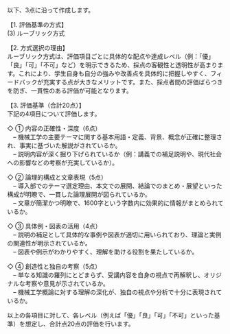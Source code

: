 以下、3点に沿って作成します。

【1. 評価基準の方式】  
(3) ルーブリック方式

【2. 方式選択の理由】  
ルーブリック方式は、評価項目ごとに具体的な配点や達成レベル（例：「優」「良」「可」「不可」など）を明示できるため、採点の客観性と透明性が高まります。これにより、学生自身も自分の強みや改善点を具体的に把握しやすく、フィードバックが充実する点が大きなメリットです。また、採点者間の評価ばらつきを防ぎ、一貫性のある評価が可能となります。

【3. 評価基準（合計20点）】  
下記の4項目について評価します。

◇ ① 内容の正確性・深度（6点）  
 – 機械工学の主要テーマに関する基本用語・定義、背景、概念が正確に整理され、事実に基づいた解説がされているか。  
 – 説明内容が深く掘り下げられているか（例：講義での補足説明や、現代社会への影響などの考察が充実しているか）。

◇ ② 論理的構成と文章表現（5点）  
 – 導入部でのテーマ選定理由、本文での展開、結論でのまとめ・展望といった構成が明瞭で、一貫した論理展開が図られているか。  
 – 文章が簡潔かつ明瞭で、1600字という字数内に効果的に情報がまとめられているか。

◇ ③ 具体例・図表の活用（4点）  
 – 説明の補足として具体的な事例や図表が適切に用いられており、理論と実例の関連性が明示されているか。  
 – 図表や例示がわかりやすく、理解を助ける役割を果たしているか。

◇ ④ 創造性と独自の考察（5点）  
 – 単なる知識の羅列にとどまらず、受講内容を自身の視点で再解釈し、オリジナルな考察や意見が示されているか。  
 – 機械工学概論に対する理解の深化が、独自の視点や分析で十分に表現されているか。

以上の各項目に対して、各レベル（例えば「優」「良」「可」「不可」といった基準）を想定し、合計点20点の評価を行います。